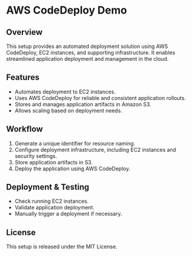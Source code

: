 # AWS CodeDeploy Demo

## Overview

This setup provides an automated deployment solution using AWS CodeDeploy, EC2 instances, and supporting infrastructure. It enables streamlined application deployment and management in the cloud.

## Features

- Automates deployment to EC2 instances.
- Uses AWS CodeDeploy for reliable and consistent application rollouts.
- Stores and manages application artifacts in Amazon S3.
- Allows scaling based on deployment needs.

## Workflow

1. Generate a unique identifier for resource naming.
2. Configure deployment infrastructure, including EC2 instances and security settings.
3. Store application artifacts in S3.
4. Deploy the application using AWS CodeDeploy.

## Deployment & Testing

- Check running EC2 instances.
- Validate application deployment.
- Manually trigger a deployment if necessary.

## License

This setup is released under the MIT License.
